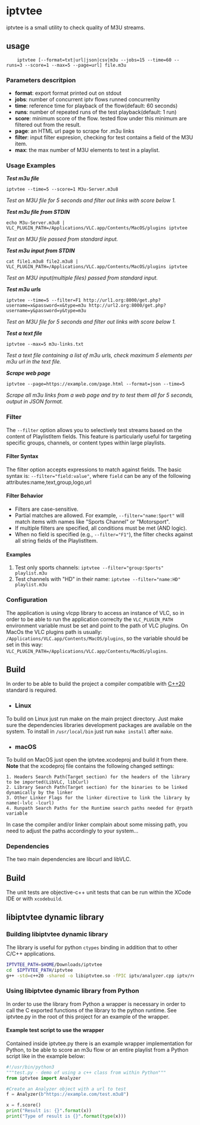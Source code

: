 #  iptvtee 
iptvtee is a small utility to check quality of M3U streams.

## usage

```
    iptvtee [--format=txt|url|json|csv|m3u --jobs=15 --time=60 --runs=3 --score=1 --max=5 --page=url] file.m3u
```
### Parameters descritpion 

 - **format**: export format printed out on stdout
 - **jobs**: number of concurrent iptv flows runned concurrenlty
 - **time**: reference time for playback of the flow(default: 60 seconds)
 - **runs**: number of repeated runs of the test playback(default: 1 run)
 - **score**: minimum score of the flow. tested flow under this minimum are filtered out from the result.
 - **page**: an HTML url page to scrape for .m3u links
 - **filter**: input filter expresion, checking for test contains a field of the M3U item.
 - **max**: the max number of M3U elements to test in a playlist.

### Usage Examples

**_Test m3u file_**
```
iptvtee --time=5 --score=1 M3u-Server.m3u8
```
_Test an M3U file for 5 seconds and filter out links with score below 1._

**_Test m3u file from STDIN_**
```
echo M3u-Server.m3u8 | VLC_PLUGIN_PATH=/Applications/VLC.app/Contents/MacOS/plugins iptvtee
```
_Test an M3U file passed from standard input._

**_Test m3u input from STDIN_**
```
cat file1.m3u8 file2.m3u8 | VLC_PLUGIN_PATH=/Applications/VLC.app/Contents/MacOS/plugins iptvtee
```
_Test an M3U input(multiple files) passed from standard input._

**_Test m3u urls_**
```
iptvtee --time=5 --filter=F1 http://url1.org:8000/get.php?username=x&password=x&type=m3u http://url2.org:8000/get.php?username=y&password=y&type=m3u
```
_Test an M3U file for 5 seconds and filter out links with score below 1._

**_Test a text file_**
```
iptvtee --max=5 m3u-links.txt
```
_Test a text file containing a list of m3u urls, check maximum 5 elements per m3u url in the text file._

**_Scrape web page_**
```
iptvtee --page=https://example.com/page.html --format=json --time=5 
```
_Scrape all m3u links from a web page and try to test them all for 5 seconds, output in JSON format._

### Filter

The `--filter` option allows you to selectively test streams based on the content of PlaylistItem fields. This feature is particularly useful for targeting specific groups, channels, or content types within large playlists.

#### Filter Syntax

The filter option accepts expressions to match against fields. The basic syntax is: `--filter="field:value"`, where `field` can be any of the following attributes:name,text,group,logo,url

#### Filter Behavior

- Filters are case-sensitive.
- Partial matches are allowed. For example, `--filter="name:Sport"` will match items with names like "Sports Channel" or "Motorsport".
- If multiple filters are specified, all conditions must be met (AND logic).
- When no field is specified (e.g., `--filter="F1"`), the filter checks against all string fields of the PlaylistItem.

#### Examples

1. Test only sports channels: `iptvtee --filter="group:Sports" playlist.m3u`
2. Test channels with "HD" in their name: `iptvtee --filter="name:HD" playlist.m3u`


### Configuration

The application is using vlcpp library to access an instance of VLC, so in order to be able to run the application correclty the `VLC_PLUGIN_PATH` environment variable must be set and point to the path of VLC plugins.
On MacOs the VLC plugins path is usually: `/Applications/VLC.app/Contents/MacOS/plugins`, so the variable should be set in this way: `VLC_PLUGIN_PATH=/Applications/VLC.app/Contents/MacOS/plugins`.

## Build

In order to be able to build the project a compiler compatible with [C++20](https://en.wikipedia.org/wiki/C%2B%2B20) standard is required.

* ### Linux
To build on Linux just run make on the main project directory.
Just make sure the dependencies libraries development packages are available on the system.
To install in `/usr/local/bin` just run `make install` after `make`.

* ### macOS
To build on MacOS just open the iptvtee.xcodeproj and build it from there.
**Note** that the xcodeproj file contains the following changed settings:

    1. Headers Search Path(Target section) for the headers of the library to be imported(LibVLC, libCurl)
    2. Library Search Path(Target section) for the binaries to be linked dynamically by the linker
    3. Other Linker Flags for the linker directive to link the library by name(-lvlc -lcurl) 
    4. Runpath Search Paths for the Runtime search paths needed for @rpath variable

In case the compiler and/or linker complain about some missing path, you need to adjust the paths accordingly to your system...

### Dependencies
The two main dependencies are libcurl and libVLC.

## Build

The unit tests are objective-c++ unit tests that can be run within the XCode IDE or with `xcodebuild`. 

## libiptvtee dynamic library
### Building libiptvtee dynamic library
The library is useful for python `ctypes` binding in addition that to other C/C++ applications.

```bash
IPTVTEE_PATH=$HOME/Downloads/iptvtee
cd  $IPTVTEE_PATH/iptvtee
g++ -std=c++20 -shared -o libiptvtee.so -fPIC iptv/analyzer.cpp iptv/report.cpp iptv/exporter.cpp iptv/evaluator.cpp iptv/playlist.cpp iptv/http/downloader.cpp -lcurl -lvlc -I/Applications/VLC.app/Contents/MacOS/include/ -I$IPTVTEE_PATH/libs -Iutils/ -L/Applications/VLC.app/Contents/MacOS/lib/
```

### Using libiptvtee dynamic library from Python
In order to use the library from Python a wrapper is necessary in order to call the C exported functions of the library to the python runtime. 
See iptvtee.py in the root of this project for an example of the wrapper.

#### Example test script to use the wrapper

Contained inside iptvtee.py there is an example wrapper implementation for Python, to be able to score 
an m3u flow or an entire playlist from a Python script like in the example below:

```python
#!/usr/bin/python3
"""test.py - demo of using a c++ class from within Python"""
from iptvtee import Analyzer

#Create an Analyzer object with a url to test
f = Analyzer(b"https://example.com/test.m3u8")

x = f.score()
print("Result is: {}".format(x))
print("Type of result is {}".format(type(x)))
```
